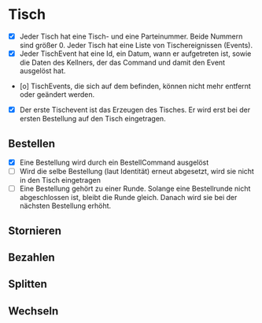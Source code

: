 # Tisch

- [X] Jeder Tisch hat eine Tisch- und eine Parteinummer. Beide Nummern sind größer 0. Jeder Tisch hat eine Liste von Tischereignissen (Events).
- [X] Jeder TischEvent hat eine Id, ein Datum, wann er aufgetreten ist, sowie die Daten des Kellners, der das Command und damit den Event ausgelöst hat.
- [o] TischEvents, die sich auf dem befinden, können nicht mehr entfernt oder geändert werden.
- [X] Der erste Tischevent ist das Erzeugen des Tisches. Er wird erst bei der ersten Bestellung auf den Tisch eingetragen.


## Bestellen

- [X] Eine Bestellung wird durch ein BestellCommand ausgelöst
- [ ] Wird die selbe Bestellung (laut Identität) erneut abgesetzt, wird sie nicht in den Tisch eingetragen
- [ ] Eine Bestellung gehört zu einer Runde. Solange eine Bestellrunde nicht abgeschlossen ist, bleibt die Runde gleich. Danach wird sie bei der nächsten Bestellung erhöht.

## Stornieren

## Bezahlen

## Splitten

## Wechseln
